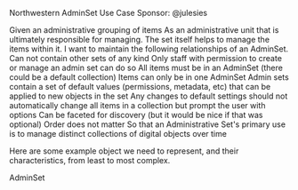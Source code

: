Northwestern AdminSet Use Case
Sponsor: @julesies

Given an administrative grouping of items 
As an administrative unit that is ultimately responsible for managing. The set itself helps to manage the items within it. 
I want to maintain the following relationships of an AdminSet.
  Can not contain other sets of any kind 
  Only staff with permission to create or manage an admin set can do so
  All items must be in an AdminSet (there could be a default collection)
  Items can only be in one AdminSet
  Admin sets contain a set of default values (permissions, metadata, etc) that can be applied to new objects in the set
  Any changes to default settings should not automatically change all items in a collection but prompt the user with options
  Can be faceted for discovery (but it would be nice if that was optional)
  Order does not matter
So that an Administrative Set's primary use is to manage distinct collections of digital objects over time

Here are some example object we need to represent, and their characteristics, from least to most complex.

AdminSet
